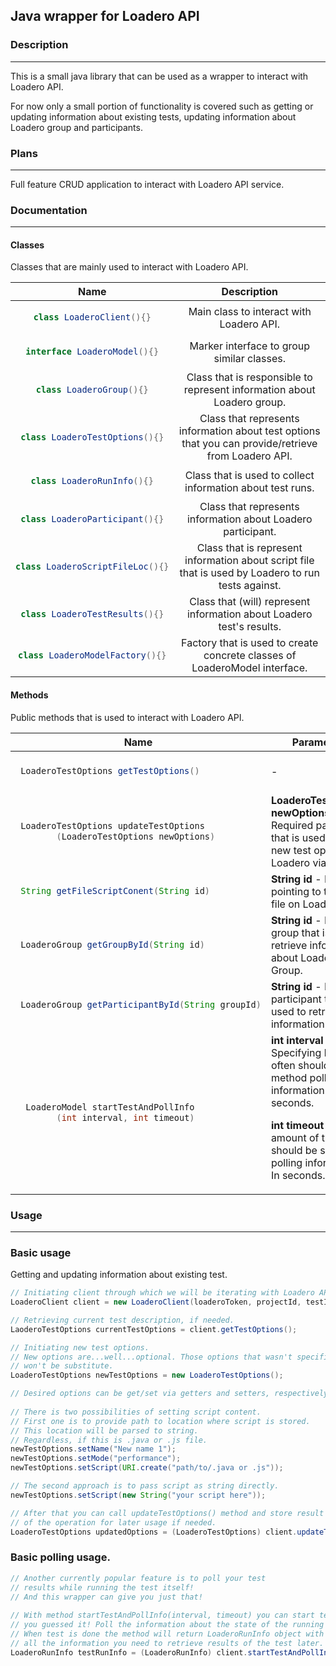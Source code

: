 <h2>Java wrapper for Loadero API</h2>

<h3>Description</h3>
<hr>
<p>This is a small java library that can be used as a wrapper to interact with Loadero API.</p>
<p>For now only a small portion of functionality is covered such as getting or updating information about 
existing tests, updating information about Loadero group and participants.
</p>

<h3>Plans</h3>
<hr>
<p>Full feature CRUD application to interact with Loadero API service.</p>

<h3>Documentation</h3>
<hr>
<h4>Classes</h4>
Classes that are mainly used to interact with Loadero API.
<table style="text-align: center; vertical-align: middle;">
<thead>
<tr>
<th>Name</th>
<th>Description</th>
</tr>
</thead>
<tbody>
<tr>
<td>

```java
class LoaderoClient(){}
```
</td>
<td>Main class to interact with Loadero API.</td>
</tr>
<tr>
<td>

```java
interface LoaderoModel(){}
```
</td>
<td>Marker interface to group similar classes.</td>
</tr>
<tr>
<td>

```java
class LoaderoGroup(){}
```
</td>
<td>Class that is responsible to represent information about Loadero group.</td>
</tr>
<tr>
<td>

```java
class LoaderoTestOptions(){}
```
</td>
<td>
Class that represents information about test options that you can provide/retrieve
from Loadero API.
</td>
</tr>
<tr>
<td>

```java
class LoaderoRunInfo(){}
```
</td>
<td>Class that is used to collect information about test runs.</td>
</tr>
<tr>
<td>

```java
class LoaderoParticipant(){}
```
</td>
<td>Class that represents information about Loadero participant.</td>
</tr>
<tr>
<td>

```java
class LoaderoScriptFileLoc(){}
```
</td>
<td>Class that is represent information about script file that is used
by Loadero to run tests against.
</td>
</tr>
<tr>
<td>

```java
class LoaderoTestResults(){}
```
</td>
<td>Class that (will) represent information about Loadero test's results.</td>
</tr>
<tr>
<td>

```java
class LoaderoModelFactory(){}
```
</td>
<td>Factory that is used to create concrete classes of LoaderoModel interface.</td>
</tr>

</tbody>
</table>

<h4>Methods</h4>
Public methods that is used to interact with Loadero API.
<table style="text-align: left; vertical-align: middle; table-layout: fixed;wrap:break-word;">
<thead>
  <tr style="text-align: center; vertical-align: middle;">
    <th>Name</th>
    <th>Parameters</th>
    <th>Description</th>
  </tr>
</thead>
<tbody>
<tr>

<td>

```java
 LoaderoTestOptions getTestOptions()
```
</td>
<td>
-
</td>
<td>
Makes GET request to <b>/projects/{projectID}/tests/{testID}</b> endpoint and
retrieves information about existing test. Takes no arugments. Returns data as LoaderoTestOptions object.</td>
</tr>
<tr>
<td>

```java
 LoaderoTestOptions updateTestOptions
        (LoaderoTestOptions newOptions)
```
</td>
<td>
<b>LoaderoTestOptions newOptions</b> - Required parameter that is used to set new test options
in Loadero via API call.
</td>
<td>Makes PUT request to <b>/projects/{projectID}/tests/{testID}</b> and updates existing test options 
in Loadero. 
Takes in LoaderoTestOptions object with desired params set through setter methods.
</td>
</tr>
<tr>
<td>

```java
 String getFileScriptConent(String id)
```
</td>
<td>
<b>String id</b> - ID that is pointing to the script file on Loadero.
</td>
<td>Makes GET request to <b>/projects/{projectID}/files/{fileID}/</b> and retrieves the content
of the script used for testing.
</td>
</tr>
<tr>
<td>

```java
 LoaderoGroup getGroupById(String id)
```
</td>
<td>
<b>String id</b> - ID of the group that is used to retrieve information about Loadero Group.
</td>
<td>Makes GET request to <b>/projects/{projectID}/tests/{testID}/groups/{groupID}/</b> 
and retrieves information about group.
</td>
</tr>
<tr>
<td>

```java
 LoaderoGroup getParticipantById(String groupId)
```
</td>
<td>
<b>String id</b> - ID of the participant that is used to retrieve information.
</td>
<td>Makes GET request to <b> /projects/{projectID}/tests/{testID}/participants/{participantID}/</b> 
and retrieves information about participant.
</td>
</tr>
<tr>
<td>

```java
  LoaderoModel startTestAndPollInfo
        (int interval, int timeout)
```
</td>
<td>
<b>int interval</b> - Specifying how often should be method poll for information. In seconds.

<b>int timeout</b>  - Total amount of time that should be spending polling information. In seconds.
</td>
<td>Starts test run by sending POST command to <b>/projects/{projectID}/tests/{testID}/runs/</b>.
After which starts with specified interval within given timeout sending GET request to retrieve information
about test run state. If test run is completed, will return LoaderoModel object with test run result. 
Also, will give link to results.
</td>
</tr>
</tbody>
</table>

<h3>Usage</h3>
<hr>

<h3>Basic usage</h3>
<p>Getting and updating information about existing test.</p>

```java
// Initiating client through which we will be iterating with Loadero API.
LoaderoClient client = new LoaderoClient(loaderoToken, projectId, testId);

// Retrieving current test description, if needed.
LaoderoTestOptions currentTestOptions = client.getTestOptions();

// Initiating new test options.
// New options are...well...optional. Those options that wasn't specified
// won't be substitute.
LoaderoTestOptions newTestOptions = new LoaderoTestOptions();

// Desired options can be get/set via getters and setters, respectively.
        
// There is two possibilities of setting script content.
// First one is to provide path to location where script is stored.
// This location will be parsed to string. 
// Regardless, if this is .java or .js file.
newTestOptions.setName("New name 1");
newTestOptions.setMode("performance");
newTestOptions.setScript(URI.create("path/to/.java or .js"));

// The second approach is to pass script as string directly.
newTestOptions.setScript(new String("your script here"));

// After that you can call updateTestOptions() method and store result
// of the operation for later usage if needed.       
LoaderoTestOptions updatedOptions = (LoaderoTestOptions) client.updateTestOptions(newTestOptions);
```

<h3>Basic polling usage.</h3>

```java
// Another currently popular feature is to poll your test 
// results while running the test itself!
// And this wrapper can give you just that!
        
// With method startTestAndPollInfo(interval, timeout) you can start test and...
// you guessed it! Poll the information about the state of the running test!
// When test is done the method will return LoaderoRunInfo object with
// all the information you need to retrieve results of the test later.        
LoaderoRunInfo testRunInfo = (LoaderoRunInfo) client.startTestAndPollInfo(15, 100);
```